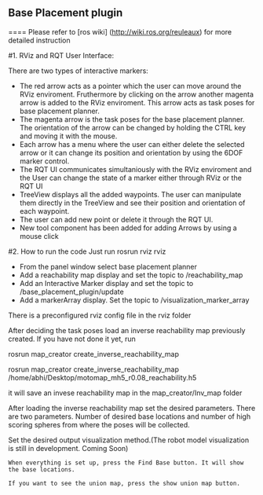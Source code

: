 ## Base Placement plugin
====
Please refer to [ros wiki] (http://wiki.ros.org/reuleaux) for more detailed instruction

#1. RViz and RQT User Interface:

There are two types of interactive markers:
  - The red arrow acts as a pointer which the user can move around the RViz enviroment. Fruthermore by clicking on the arrow another magenta arrow is added to the RViz enviroment. This arrow acts as task poses for base placement planner.
  - The magenta arrow is the task poses for the base placement planner. The orientation of the arrow can be changed by holding the CTRL key and moving it with the mouse.
  - Each arrow has a menu where the user can either delete the selected arrow or it can change its position and orientation by using the 6DOF marker control.
  - The RQT UI communicates simultaniously with the RViz enviroment and the User can change the state of a marker either through RViz or the RQT UI 
  - TreeView displays all the added waypoints. The user can manipulate them directly in the TreeView and see their position and orientation of each waypoint.
  - The user can add new point or delete it through the RQT UI.
  - New tool component has been added for adding Arrows by using a mouse click

#2. How to run the code
  Just run rosrun rviz rviz

  - From the panel window select base placement planner
  - Add a reachability map display and set the topic to /reachability_map
  - Add an Interactive Marker display and set the topic to /base_placement_plugin/update
  - Add a markerArray display. Set the topic to /visualization_marker_array

There is a preconfigured rviz config file in the rviz folder

After deciding the task poses load an inverse reachability map previously created. If you have not done it yet, run

rosrun map_creator create_inverse_reachability_map <name of the reachability map>

rosrun map_creator create_inverse_reachability_map /home/abhi/Desktop/motomap_mh5_r0.08_reachability.h5

it will save an invese reachability map in the map_creator/Inv_map folder

After loading the inverse reachability map set the desired parameters. There are two parameters. Number of desired base locations and number of high scoring spheres from where the poses will be collected.

Set the desired output visualization method.(The robot model visualization is still in development. Coming Soon)
```
When everything is set up, press the Find Base button. It will show the base locations.

If you want to see the union map, press the show union map button.




